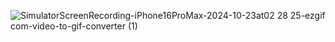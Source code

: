 ![SimulatorScreenRecording-iPhone16ProMax-2024-10-23at02 28 25-ezgif com-video-to-gif-converter (1)](https://github.com/user-attachments/assets/fafdf682-1e71-4184-ba84-99d47d327f5e)

